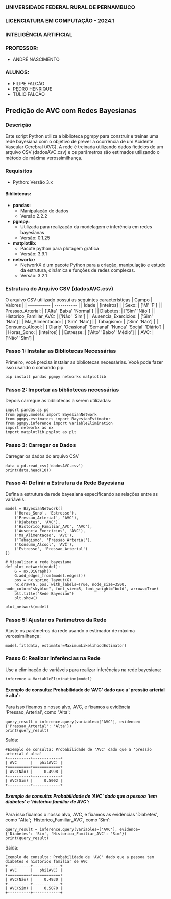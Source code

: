 ### UNIVERSIDADE FEDERAL RURAL DE PERNAMBUCO
### LICENCIATURA EM COMPUTAÇÃO - 2024.1
### INTELIGÊNCIA ARTIFICIAL
### PROFESSOR:
- ANDRÉ NASCIMENTO
### ALUNOS:
- FILIPE FALCÃO
- PEDRO HENRIQUE
- TÚLIO FALCÃO


## Predição de AVC com Redes Bayesianas

### Descrição
Este script Python utiliza a biblioteca pgmpy para construir e treinar uma rede bayesiana com o objetivo de prever a ocorrência de um Acidente Vascular Cerebral (AVC). A rede é treinada utilizando dados fictícios de um arquivo CSV (dadosAVC.csv) e os parâmetros são estimados utilizando o método de máxima verossimilhança.

### Requisitos
- Python: Versão 3.x
#### Bibliotecas:
- **pandas:**
    - Manipulação de dados
    - Versão 2.2.2
- **pgmpy:**
    - Utilizada para realização da modelagem e inferência em redes bayesianas
    - Versão: 0.1.25
- **matplotlib:**
    - Pacote python para plotagem gráfica
    - Versão: 3.9.1                                                     
- **networkx:**
    - NetworkX é um pacote Python para a criação, manipulação e estudo da estrutura, dinâmica e funções de redes complexas.
    - Versão: 3.2.1
        
### Estrutura do Arquivo CSV (dadosAVC.csv)
O arquivo CSV utilizado possui as seguintes características
| Campo | Valores |
| ----------- | ----------- |
| Idade | [inteiros] |
| Sexo: | ['M' 'F'] |
| Pressao_Arterial: | ['Alta' 'Baixa' 'Normal'] |
| Diabetes: | ['Sim' 'Não'] |
| Historico_Familiar_AVC: | ['Não' 'Sim'] |
| Ausencia_Exercicios: | ['Sim' 'Não'] |
| Ma_Alimentacao: | ['Sim' 'Não'] |
| Tabagismo: | ['Sim' 'Não'] |
| Consumo_Alcool: | ['Diario' 'Ocasional' 'Semanal' 'Nunca' 'Social' 'Diário'] |
| Horas_Sono: | [inteiros] |
| Estresse: | ['Alto' 'Baixo' 'Médio'] |
| AVC: | ['Não' 'Sim'] |

### Passo 1: Instalar as Bibliotecas Necessárias
Primeiro, você precisa instalar as bibliotecas necessárias. Você pode fazer isso usando o comando pip:

    pip install pandas pgmpy networkx matplotlib

### Passo 2: Importar as bibliotecas necessárias
Depois carregue as bibliotecas a serem utilizadas:

    import pandas as pd
    from pgmpy.models import BayesianNetwork
    from pgmpy.estimators import BayesianEstimator
    from pgmpy.inference import VariableElimination
    import networkx as nx
    import matplotlib.pyplot as plt

### Passo 3: Carregar os Dados
Carregar os dados do arquivo CSV

    data = pd.read_csv('dadosAVC.csv')
    print(data.head(10))

### Passo 4: Definir a Estrutura da Rede Bayesiana
Defina a estrutura da rede bayesiana especificando as relações entre as variáveis:

    model = BayesianNetwork([
        ('Horas_Sono', 'Estresse'),
        ('Pressao_Arterial', 'AVC'),
        ('Diabetes', 'AVC'),
        ('Historico_Familiar_AVC', 'AVC'),
        ('Ausencia_Exercicios', 'AVC'),
        ('Ma_Alimentacao', 'AVC'),
        ('Tabagismo', 'Pressao_Arterial'),
        ('Consumo_Alcool', 'AVC'),
        ('Estresse', 'Pressao_Arterial')
    ])

    # Visualizar a rede bayesiana
    def plot_network(model):
        G = nx.DiGraph()
        G.add_edges_from(model.edges())
        pos = nx.spring_layout(G)
        nx.draw(G, pos, with_labels=True, node_size=3500, node_color="skyblue", font_size=8, font_weight="bold", arrows=True)
        plt.title("Rede Bayesian")
        plt.show()
    
    plot_network(model)

### Passo 5: Ajustar os Parâmetros da Rede
Ajuste os parâmetros da rede usando o estimador de máxima verossimilhança:

    model.fit(data, estimator=MaximumLikelihoodEstimator)

### Passo 6: Realizar Inferências na Rede
Use a eliminação de variáveis para realizar inferências na rede bayesiana:

    inference = VariableElimination(model)

#### Exemplo de consulta: Probabilidade de 'AVC' dado que a 'pressão arterial é alta':
Para isso fixamos o nosso alvo, AVC, e fixamos a evidência 'Pressao_Arterial', como "Alta':
    
    query_result = inference.query(variables=['AVC'], evidence={'Pressao_Arterial': 'Alta'})
    print(query_result)
Saída:
    
    #Exemplo de consulta: Probabilidade de 'AVC' dado que a 'pressão arterial é alta'
    +----------+------------+
    | AVC      |   phi(AVC) |
    +==========+============+
    | AVC(Não) |     0.4998 |
    +----------+------------+
    | AVC(Sim) |     0.5002 |
    +----------+------------+    

##### Exemplo de consulta: Probabilidade de 'AVC' dado que a pessoa 'tem diabetes' e 'histórico familiar de AVC':
Para isso fixamos o nosso alvo, AVC, e fixamos as evidências 'Diabetes', como "Alta'; 'Historico_Familiar_AVC', como 'Sim':

    query_result = inference.query(variables=['AVC'], evidence={'Diabetes': 'Sim', 'Historico_Familiar_AVC': 'Sim'})
    print(query_result)

Saída:

    Exemplo de consulta: Probabilidade de 'AVC' dado que a pessoa tem diabetes e histórico familiar de AVC
    +----------+------------+
    | AVC      |   phi(AVC) |
    +==========+============+
    | AVC(Não) |     0.4930 |
    +----------+------------+
    | AVC(Sim) |     0.5070 |
    +----------+------------+
